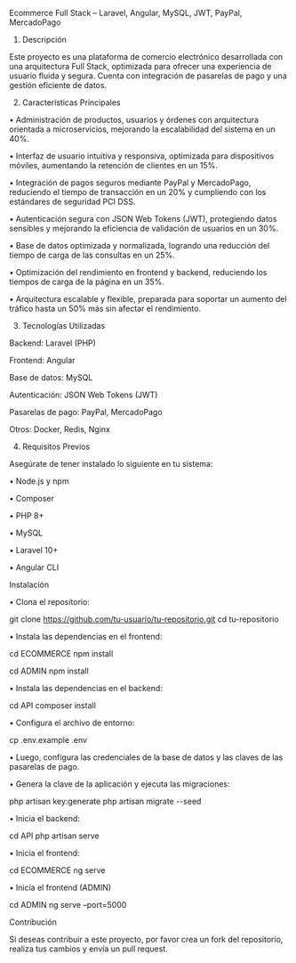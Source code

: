 Ecommerce Full Stack – Laravel, Angular, MySQL, JWT, PayPal, MercadoPago

1.	Descripción

Este proyecto es una plataforma de comercio electrónico desarrollada con una arquitectura Full Stack, optimizada para ofrecer una experiencia de usuario fluida y segura. Cuenta con integración de pasarelas de pago y una gestión eficiente de datos.

2.	Características Principales

•	Administración de productos, usuarios y órdenes con arquitectura orientada a microservicios, mejorando la escalabilidad del sistema en un 40%.

•	Interfaz de usuario intuitiva y responsiva, optimizada para dispositivos móviles, aumentando la retención de clientes en un 15%.

•	Integración de pagos seguros mediante PayPal y MercadoPago, reduciendo el tiempo de transacción en un 20% y cumpliendo con los estándares de seguridad PCI DSS.

•	Autenticación segura con JSON Web Tokens (JWT), protegiendo datos sensibles y mejorando la eficiencia de validación de usuarios en un 30%.

•	Base de datos optimizada y normalizada, logrando una reducción del tiempo de carga de las consultas en un 25%.

•	Optimización del rendimiento en frontend y backend, reduciendo los tiempos de carga de la página en un 35%.

•	Arquitectura escalable y flexible, preparada para soportar un aumento del tráfico hasta un 50% más sin afectar el rendimiento.

3.	Tecnologías Utilizadas

Backend: Laravel (PHP)

Frontend: Angular

Base de datos: MySQL

Autenticación: JSON Web Tokens (JWT)

Pasarelas de pago: PayPal, MercadoPago

Otros: Docker, Redis, Nginx

4.	Requisitos Previos
   
Asegúrate de tener instalado lo siguiente en tu sistema:

•	Node.js y npm

•	Composer

•	PHP 8+

•	MySQL

•	Laravel 10+

•	Angular CLI

Instalación

•	Clona el repositorio:

git clone https://github.com/tu-usuario/tu-repositorio.git
cd tu-repositorio

•	Instala las dependencias en el frontend:

cd ECOMMERCE
npm install

cd ADMIN
npm install

•	Instala las dependencias en el backend:

cd API
composer install

•	Configura el archivo de entorno:

cp .env.example .env

•	Luego, configura las credenciales de la base de datos y las claves de las pasarelas de pago.

•	Genera la clave de la aplicación y ejecuta las migraciones:

php artisan key:generate
php artisan migrate --seed

•	Inicia el backend:

cd API
php artisan serve

•	Inicia el frontend:

cd ECOMMERCE
ng serve

•	Inicia el frontend (ADMIN)

cd ADMIN
ng serve –port=5000

Contribución

Si deseas contribuir a este proyecto, por favor crea un fork del repositorio, realiza tus cambios y envía un pull request.
